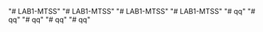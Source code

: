 "# LAB1-MTSS" 
"# LAB1-MTSS" 
"# LAB1-MTSS" 
"# LAB1-MTSS" 
"# qq" 
"# qq" 
"# qq" 
"# qq" 
"# qq" 
